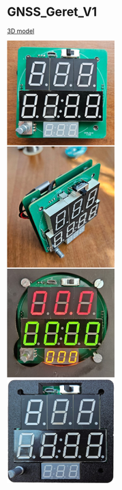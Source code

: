 # GNSS_Geret_V1

[3D model](https://github.com/xDocka15/GNSS_geret/blob/main/V1/3D_Print/stl/board.stl)

<img src="https://github.com/xDocka15/GNSS_geret/blob/main/V1/images/board1.jpg" width=50% height=50%>

<img src="https://github.com/xDocka15/GNSS_geret/blob/main/V1/images/board2.jpg" width=50% height=50%>

<img src="https://github.com/xDocka15/GNSS_geret/blob/main/V1/images/board3.png" width=50% height=50%>

<img src="https://github.com/xDocka15/GNSS_geret/blob/main/V1/images/board4.png" width=50% height=50%>


